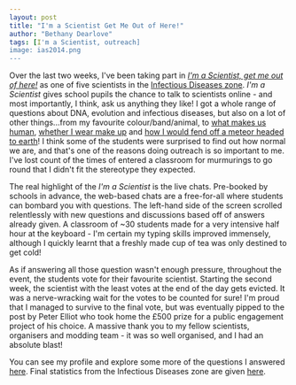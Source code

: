 ```yaml
---
layout: post
title: "I'm a Scientist Get Me Out of Here!"
author: "Bethany Dearlove"
tags: [I'm a Scientist, outreach]
image: ias2014.png
---
```


Over the last two weeks, I've been taking part in [_I'm a Scientist, get me out of here!_](https://imascientist.org.uk/) as one of five scientists in the [Infectious Diseases zone](https://diseasej14.imascientist.org.uk/). _I'm a Scientist_ gives school pupils the chance to talk to scientists online - and most importantly, I think, ask us anything they like! I got a whole range of questions about DNA, evolution and infectious diseases, but also on a lot of other things...from my favourite colour/band/animal, to [what makes us human](https://diseasej14.imascientist.org.uk/2014/06/22/what-makes-us-human/), [whether I wear make up](https://diseasej14.imascientist.org.uk/2014/06/20/how-much-make-up-do-you-wear-on-a-daily-basis/) and [how I would fend off a meteor headed to earth](https://diseasej14.imascientist.org.uk/2014/06/25/if-a-meteor-was-heading-to-earth-how-world-you-get-rid-of-it/)! I think some of the students were surprised to find out how normal we are, and that's one of the reasons doing outreach is so important to me. I've lost count of the times of entered a classroom for murmurings to go round that I didn't fit the stereotype they expected.

The real highlight of the _I'm a Scientist_ is the live chats. Pre-booked by schools in advance, the web-based chats are a free-for-all where students can bombard you with questions. The left-hand side of the screen scrolled relentlessly with new questions and discussions based off of answers already given. A classroom of ~30 students made for a very intensive half hour at the keyboard - I'm certain my typing skills improved immensely, although I quickly learnt that a freshly made cup of tea was only destined to get cold!

As if answering all those question wasn't enough pressure, throughout the event, the students vote for their favourite scientist. Starting the second week, the scientist with the least votes at the end of the day gets evicted. It was a nerve-wracking wait for the votes to be counted for sure! I'm proud that I managed to survive to the final vote, but was eventually pipped to the post by Peter Elliot who took home the £500 prize for a public engagement project of his choice. A massive thank you to my fellow scientists, organisers and modding team - it was so well organised, and I had an absolute blast!


You can see my profile and explore some more of the questions I answered [here](https://diseasej14.imascientist.org.uk/profile/bethanydearlove/). Final statistics from the Infectious Diseases zone are given [here](https://about.imascientist.org.uk/files/2014/07/Infectious-report.pdf).
